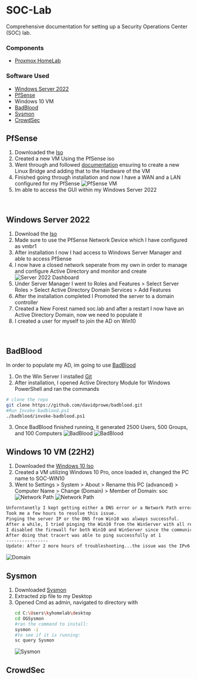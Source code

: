 # SOC-Lab
Comprehensive documentation for setting up a Security Operations Center (SOC) lab. 

### Components

- [Proxmox HomeLab](https://github.com/kyhomelab/HomeLab)

### Software Used
- [Windows Server 2022](https://www.microsoft.com/en-US/evalcenter/evaluate-windows-server-2022)
- [PfSense](https://www.pfsense.org/)
- Windows 10 VM
- [BadBlood](https://github.com/davidprowe/BadBlood)
- [Sysmon](https://learn.microsoft.com/en-us/sysinternals/downloads/sysmon)
- [CrowdSec](https://www.crowdsec.net/)
  <br>
  
## PfSense
1. Downloaded the [Iso](https://www.pfsense.org/download/)
2. Created a new VM Using the PfSense iso
3. Went through and followed [documentation](https://docs.netgate.com/pfsense/en/latest/recipes/virtualize-proxmox-ve.html "After the fact of trying to get this set up for TWO DAYS, because I had to get a new Nic with ethernet ports since only one would not work :( ") ensuring to create a new Linux Bridge and adding that to the Hardware of the VM
4. Finished going through installation and now I have a WAN and a LAN configured for my PfSense
![PfSense VM](https://i.imgur.com/K4lojWW.png)
5. Im able to access the GUI within my Windows Server 2022
<br>

## Windows Server 2022
1. Download the [Iso](https://info.microsoft.com/ww-landing-windows-server-2022.html "After signing up because whyyyyyy?")
2. Made sure to use the PfSense Network Device which I have configured as vmbr1
3. After installation I now I had access to Windows Server Manager and able to access PfSense
4. I now have a closed network seperate from my own in order to manage and configure Active Directory and monitor and create
   ![Server 2022 Dashboard](https://i.imgur.com/gMunQzw.png)
5. Under Server Manager I went to Roles and Features > Select Server Roles > Select Active Directory Domain Services > Add Features
6. After the installation completed I Promoted the server to a domain controller
7. Created a New Forest named soc.lab and after a restart I now have an Active Directory Domain, now we need to populate it
8. I created a user for myself to join the AD on Win10
<br>

## BadBlood
In order to populate my AD, im going to use [BadBlood](https://github.com/davidprowe/BadBlood "BadBlood by Secframe fills a Microsoft Active Directory Domain with a structure and thousands of objects. The output of the tool is a domain similar to a domain in the real world. After BadBlood is ran on a domain, security analysts and engineers can practice using tools to gain an understanding and prescribe to securing Active Directory. Each time this tool runs, it produces different results. The domain, users, groups, computers and permissions are different. Every. Single. Time.")
1. On the Win Server I installed [Git](https://git-scm.com/ "This took me waaayyyy to long to figure out I needed to download this")
2. After installation, I opened Active Directory Module for Windows PowerShell and ran the commands
```bash
# clone the repo
git clone https://github.com/davidprowe/badblood.git
#Run Invoke-badblood.ps1
./badblood/invoke-badblood.ps1
```
3. Once BadBlood finished running, it generated 2500 Users, 500 Groups, and 100 Computers
![BadBlood](https://i.imgur.com/1LJDDT9.png)
![BadBlood](https://i.imgur.com/fnsg7vE.png)

## Windows 10 VM (22H2)
1. Downloaded the [Windows 10 Iso](https://www.microsoft.com/en-us/software-download/windows10)
3. Created a VM utilizing Windows 10 Pro, once loaded in, changed the PC name to SOC-WIN10
4. Went to Settings > System > About > Rename this PC (advanced) > Computer Name > Change (Domain) > Member of Domain: soc
   ![Network Path](https://i.imgur.com/5gsv6QO.png)
   ![Network Path](https://i.imgur.com/4MmFKKL.png)
```bash
Unforntanetly I kept getting either a DNS error or a Network Path error.
Took me a few hours to resolve this issue.
Pinging the server IP or the DNS from Win10 was always successful.
After a while, I tried pinging the Win10 from the WinServer with all requests timing out. Even did tracert to no avail
I disabled the firewall for both Win10 and WinServer since the communication was being blocked from WinServ to Win10
After doing that tracert was able to ping successfully at 1
----------------
Update: After 2 more hours of troubleshooting...the issue was the IPv6...
```
![Domain](https://i.imgur.com/byAvKv3.png "FINAAALLLLLYYYYYYYY")

## Sysmon
1. Downloaded [Sysmon](https://learn.microsoft.com/en-us/sysinternals/downloads/sysmon)
2. Extracted zip file to my Desktop
3. Opened Cmd as admin, navigated to directory with
   ```bash
   cd C:\Users\kyhomelab\desktop
   cd OGSysmon
   #ran the command to install:
   sysmon -i
   #to see if it is running:
   sc query Sysmon
   ```
     ![Sysmon](https://i.imgur.com/1UBnjBj.png)

## CrowdSec
